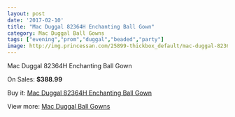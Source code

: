 ```yaml
---
layout: post
date: '2017-02-10'
title: "Mac Duggal 82364H Enchanting Ball Gown"
category: Mac Duggal Ball Gowns
tags: ["evening","prom","duggal","beaded","party"]
image: http://img.princessan.com/25899-thickbox_default/mac-duggal-82364h-enchanting-ball-gown.jpg
---
```

Mac Duggal 82364H Enchanting Ball Gown

On Sales: **$388.99**
<a href="https://www.princessan.com/en/11924-mac-duggal-82364h-enchanting-ball-gown.html"><amp-img layout="responsive" width="600" height="600" src="//img.princessan.com/25899-thickbox_default/mac-duggal-82364h-enchanting-ball-gown.jpg" alt="Mac Duggal 82364H Enchanting Ball Gown 0" /></a>
<a href="https://www.princessan.com/en/11924-mac-duggal-82364h-enchanting-ball-gown.html"><amp-img layout="responsive" width="600" height="600" src="//img.princessan.com/25900-thickbox_default/mac-duggal-82364h-enchanting-ball-gown.jpg" alt="Mac Duggal 82364H Enchanting Ball Gown 1" /></a>
<a href="https://www.princessan.com/en/11924-mac-duggal-82364h-enchanting-ball-gown.html"><amp-img layout="responsive" width="600" height="600" src="//img.princessan.com/25901-thickbox_default/mac-duggal-82364h-enchanting-ball-gown.jpg" alt="Mac Duggal 82364H Enchanting Ball Gown 2" /></a>

Buy it: [Mac Duggal 82364H Enchanting Ball Gown](https://www.princessan.com/en/11924-mac-duggal-82364h-enchanting-ball-gown.html "Mac Duggal 82364H Enchanting Ball Gown")

View more: [Mac Duggal Ball Gowns](https://www.princessan.com/en/84- "Mac Duggal Ball Gowns")